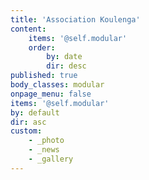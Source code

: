 ```yaml
---
title: 'Association Koulenga'
content:
    items: '@self.modular'
    order:
        by: date
        dir: desc
published: true
body_classes: modular
onpage_menu: false
items: '@self.modular'
by: default
dir: asc
custom:
    - _photo
    - _news
    - _gallery
---
```


